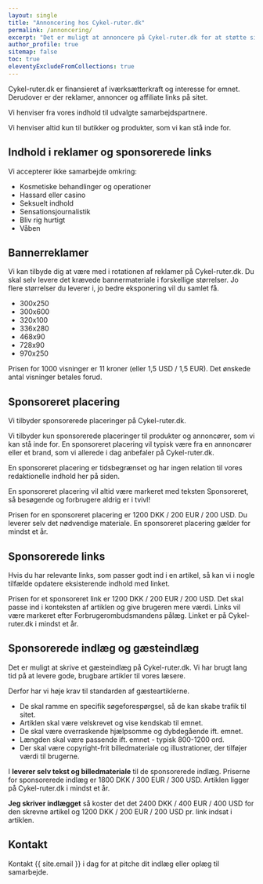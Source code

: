 ```yaml
---
layout: single
title: "Annoncering hos Cykel-ruter.dk"
permalink: /annoncering/
excerpt: "Det er muligt at annoncere på Cykel-ruter.dk for at støtte sitet."
author_profile: true
sitemap: false
toc: true
eleventyExcludeFromCollections: true
---
```


Cykel-ruter.dk er finansieret af iværksætterkraft og interesse for emnet. Derudover er der reklamer, annoncer og affiliate links på sitet.

Vi henviser fra vores indhold til udvalgte samarbejdspartnere.

Vi henviser altid kun til butikker og produkter, som vi kan stå inde for.

## Indhold i reklamer og sponsorerede links

Vi accepterer ikke samarbejde omkring:

- Kosmetiske behandlinger og operationer
- Hassard eller casino
- Seksuelt indhold
- Sensationsjournalistik
- Bliv rig hurtigt
- Våben

## Bannerreklamer

Vi kan tilbyde dig at være med i rotationen af reklamer på Cykel-ruter.dk. Du skal selv levere det krævede bannermateriale i forskellige størrelser. Jo flere størrelser du leverer i, jo bedre eksponering vil du samlet få.

- 300x250
- 300x600
- 320x100
- 336x280
- 468x90
- 728x90
- 970x250

Prisen for 1000 visninger er 11 kroner (eller 1,5 USD / 1,5 EUR). Det ønskede antal visninger betales forud.

## Sponsoreret placering

Vi tilbyder sponsorerede placeringer på Cykel-ruter.dk.

Vi tilbyder kun sponsorerede placeringer til produkter og annoncører, som vi kan stå inde for. En sponsoreret placering vil typisk være fra en annoncører eller et brand, som vi allerede i dag anbefaler på Cykel-ruter.dk.

En sponsoreret placering er tidsbegrænset og har ingen relation til vores redaktionelle indhold her på siden.

En sponsoreret placering vil altid være markeret med teksten Sponsoreret, så besøgende og forbrugere aldrig er i tvivl!

Prisen for en sponsoreret placering er 1200 DKK / 200 EUR / 200 USD. Du leverer selv det nødvendige materiale. En sponsoreret placering gælder for mindst et år.

## Sponsorerede links

Hvis du har relevante links, som passer godt ind i en artikel, så kan vi i nogle tilfælde opdatere eksisterende indhold med linket.

Prisen for et sponsoreret link er 1200 DKK / 200 EUR / 200 USD. Det skal passe ind i konteksten af artiklen og give brugeren mere værdi. Links vil være markeret efter Forbrugerombudsmandens pålæg. Linket er på Cykel-ruter.dk i mindst et år.

## Sponsorerede indlæg og gæsteindlæg

Det er muligt at skrive et gæsteindlæg på Cykel-ruter.dk. Vi har brugt lang tid på at levere gode, brugbare artikler til vores læsere.

Derfor har vi høje krav til standarden af gæsteartiklerne.

- De skal ramme en specifik søgeforespørgsel, så de kan skabe trafik til sitet.
- Artiklen skal være velskrevet og vise kendskab til emnet.
- De skal være overraskende hjælpsomme og dybdegående ift. emnet.
- Længden skal være passende ift. emnet - typisk 800-1200 ord.
- Der skal være copyright-frit billedmateriale og illustrationer, der tilføjer værdi til brugerne.

I **leverer selv tekst og billedmateriale** til de sponsorerede indlæg. Priserne for sponsorerede indlæg er 1800 DKK / 300 EUR / 300 USD. Artiklen ligger på Cykel-ruter.dk i mindst et år.

**Jeg skriver indlægget** så koster det det 2400 DKK / 400 EUR / 400 USD for den skrevne artikel og 1200 DKK / 200 EUR / 200 USD pr. link indsat i artiklen.

## Kontakt

Kontakt {{ site.email }} i dag for at pitche dit indlæg eller oplæg til samarbejde.
